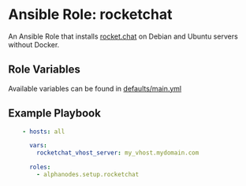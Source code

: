# Ansible Role: rocketchat

An Ansible Role that installs [rocket.chat](https://www.rocket.chat/) on Debian and Ubuntu servers without Docker.

## Role Variables

Available variables can be found in [defaults/main.yml](defaults/main.yml)

## Example Playbook

```yaml
    - hosts: all

      vars:
        rocketchat_vhost_server: my_vhost.mydomain.com

      roles:
        - alphanodes.setup.rocketchat
```

